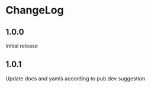 # ChangeLog

## 1.0.0

Initial release

## 1.0.1

Update docs and yamls according to pub.dev suggestion

